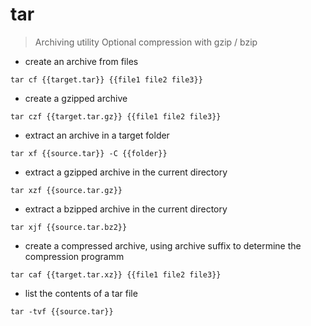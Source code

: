# tar

> Archiving utility
> Optional compression with gzip / bzip

- create an archive from files

`tar cf {{target.tar}} {{file1 file2 file3}}`

- create a gzipped archive

`tar czf {{target.tar.gz}} {{file1 file2 file3}}`

- extract an archive in a target folder

`tar xf {{source.tar}} -C {{folder}}`

- extract a gzipped archive in the current directory

`tar xzf {{source.tar.gz}}`

- extract a bzipped archive in the current directory

`tar xjf {{source.tar.bz2}}`

- create a compressed archive, using archive suffix to determine the compression programm

`tar caf {{target.tar.xz}} {{file1 file2 file3}}`

- list the contents of a tar file

`tar -tvf {{source.tar}}`
